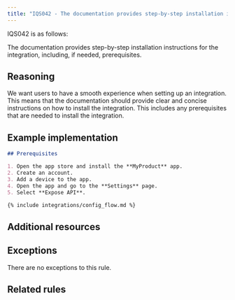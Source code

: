 ```yaml
---
title: "IQS042 - The documentation provides step-by-step installation instructions for the integration, including, if needed, prerequisites"
---
```


IQS042 is as follows:

The documentation provides step-by-step installation instructions for the integration, including, if needed, prerequisites.

## Reasoning

We want users to have a smooth experience when setting up an integration.
This means that the documentation should provide clear and concise instructions on how to install the integration.
This includes any prerequisites that are needed to install the integration.

## Example implementation

```markdown
## Prerequisites

1. Open the app store and install the **MyProduct** app.
2. Create an account.
3. Add a device to the app.
4. Open the app and go to the **Settings** page.
5. Select **Expose API**.

{% include integrations/config_flow.md %}
```

## Additional resources


## Exceptions

There are no exceptions to this rule.

## Related rules

